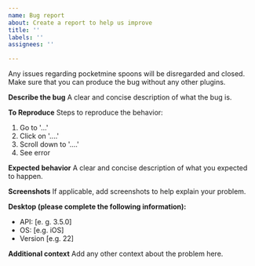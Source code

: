 ```yaml
---
name: Bug report
about: Create a report to help us improve
title: ''
labels: ''
assignees: ''

---
```


Any issues regarding pocketmine spoons will be disregarded and closed.
Make sure that you can produce the bug without any other plugins.

**Describe the bug**
A clear and concise description of what the bug is.

**To Reproduce**
Steps to reproduce the behavior:
1. Go to '...'
2. Click on '....'
3. Scroll down to '....'
4. See error

**Expected behavior**
A clear and concise description of what you expected to happen.

**Screenshots**
If applicable, add screenshots to help explain your problem.

**Desktop (please complete the following information):**
 - API: [e. g. 3.5.0]
 - OS: [e.g. iOS]
 - Version [e.g. 22]

**Additional context**
Add any other context about the problem here.
